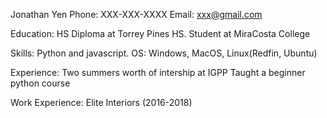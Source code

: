 Jonathan Yen
Phone: XXX-XXX-XXXX
Email: xxx@gmail.com

Education:
HS Diploma at Torrey Pines HS.
Student at MiraCosta College

Skills:
Python and javascript.
OS: Windows, MacOS, Linux(Redfin, Ubuntu)

Experience:
Two summers worth of intership at IGPP
Taught a beginner python course

Work Experience:
Elite Interiors (2016-2018)


